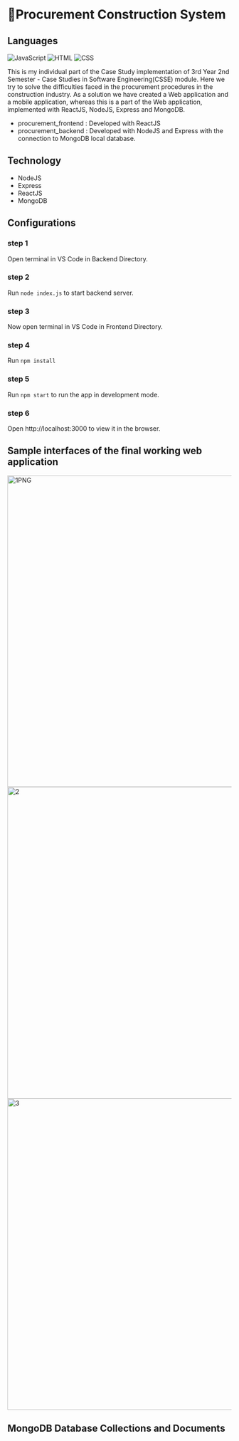 # 🔧Procurement Construction System

## Languages

![JavaScript](https://img.shields.io/badge/Language-JavaScript-orange)
![HTML](https://img.shields.io/badge/Language-HTML-green)
![CSS](https://img.shields.io/badge/Language-CSS-blue)

This is my individual part of the Case Study implementation of 3rd Year 2nd Semester - Case Studies in Software Engineering(CSSE) module. Here we try to solve the difficulties faced in the procurement procedures in the construction industry. As a solution we have created a Web application and a mobile application, whereas this is a part of the Web application, implemented with ReactJS, NodeJS, Express and MongoDB.

- procurement_frontend : Developed with ReactJS
- procurement_backend : Developed with NodeJS and Express with the connection to MongoDB local database.

## Technology

- NodeJS
- Express
- ReactJS
- MongoDB

## Configurations

### step 1
Open terminal in VS Code in Backend Directory.

### step 2
Run `node index.js` to start backend server.

### step 3
Now open terminal in VS Code in Frontend Directory. 
 
### step 4
Run `npm install` 

### step 5
Run `npm start` to run the app in development mode. 

### step 6
Open http://localhost:3000 to view it in the browser. 

## Sample interfaces of the final working web application

<img width="700" alt="1PNG" src="https://user-images.githubusercontent.com/61576355/96099070-76065b00-0ef0-11eb-961b-d291cf5f71e5.PNG">
<img width="700" alt="2" src="https://user-images.githubusercontent.com/61576355/96099076-77d01e80-0ef0-11eb-8306-4a7c9eca99c1.PNG">
<img width="700" alt="3" src="https://user-images.githubusercontent.com/61576355/96099079-7868b500-0ef0-11eb-8db4-f98b0886bf0c.PNG">

## MongoDB Database Collections and Documents


